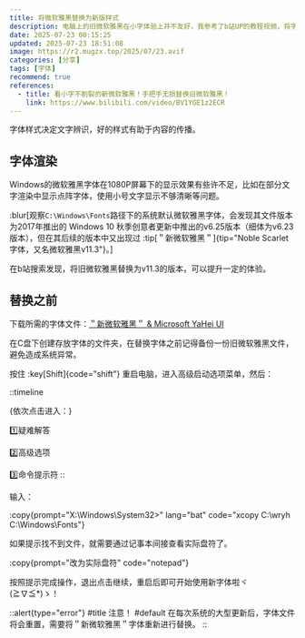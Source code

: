 ```yaml
---
title: 将微软雅黑替换为新版样式
description: 电脑上的旧微软雅黑在小字体验上并不友好，我参考了b站UP的教程视频，将字体替换。
date: 2025-07-23 00:15:25
updated: 2025-07-23 18:51:08
image: https://r2.mugzx.top/2025/07/23.avif
categories: [分享]
tags: [字体]
recommend: true
references:
  - title: 看小字不割裂的新微软雅黑！手把手无损替换旧微软雅黑！
    link: https://www.bilibili.com/video/BV1YGE1z2ECR
---
```


字体样式决定文字辨识，好的样式有助于内容的传播。

## 字体渲染

Windows的微软雅黑字体在1080P屏幕下的显示效果有些许不足，比如在部分文字渲染中显示点阵字体，使用小号文字显示不够清晰等问题。

:blur[观察`C:\Windows\Fonts`路径下的系统默认微软雅黑字体，会发现其文件版本为2017年推出的 Windows 10 秋季创意者更新中推出的v6.25版本（细体为v6.23版本），但在其后续的版本中又出现过 :tip[＂新微软雅黑＂]{tip="Noble Scarlet字体，又名微软雅黑v11.3"}。]

在b站搜索发现，将旧微软雅黑替换为v11.3的版本，可以提升一定的体验。

## 替换之前

下载所需的字体文件：[＂新微软雅黑＂ & Microsoft YaHei UI](https://pan.moe/s/p6KVuw)

在C盘下创建存放字体的文件夹，在替换字体之前记得备份一份旧微软雅黑文件，避免造成系统异常。

按住 :key[Shift]{code="shift"} 重启电脑，进入高级启动选项菜单，然后：

::timeline

{依次点击进入：}

1️⃣疑难解答

2️⃣高级选项

3️⃣命令提示符
::

输入：

:copy{prompt="X:\Windows\System32>" lang="bat" code="xcopy C:\wryh C:\Windows\Fonts"}

如果提示找不到文件，就需要通过记事本间接查看实际盘符了。

:copy{prompt="改为实际盘符" code="notepad"}

按照提示完成操作，退出点击继续，重启后即可开始使用新字体啦ヾ(≧∇≦*)ゝ！

::alert{type="error"}
#title
注意！
#default
在每次系统的大型更新后，字体文件将会重置，需要将＂新微软雅黑＂字体重新进行替换。
::
